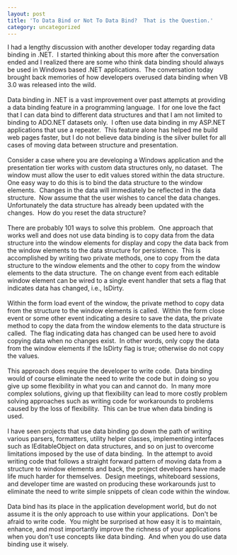 ```yaml
---
layout: post
title: 'To Data Bind or Not To Data Bind?  That is the Question.'
category: uncategorized
---
```


I had a lengthy discussion with another developer today regarding data binding in .NET.&nbsp; I started thinking about this more after the conversation ended and I realized there are some who think data binding should always be used in Windows based .NET applications.&nbsp; The conversation today brought back memories of how developers overused data binding when VB 3.0 was released into the wild.
<br />
<br />Data binding in .NET is a vast improvement over past attempts at providing a data binding feature in a programming language.&nbsp; I for one love the fact that I can data bind to different data structures and that I am not limited to binding to ADO.NET datasets only.&nbsp; I often use data binding in my ASP.NET applications that use a repeater.&nbsp; This feature alone has helped me build web pages faster, but I do not believe data binding is the silver bullet for all cases of moving data between structure and presentation.
<br />
<br />Consider a case where you are developing a Windows application and the presentation tier works with custom data structures only, no dataset.&nbsp; The window must allow the user to edit values stored within the data structure.&nbsp; One easy way to do this is to bind the data structure to the window elements.&nbsp; Changes in the data will immediately be reflected in the data structure.&nbsp; Now assume that the user wishes to cancel the data changes.&nbsp; Unfortunately the data structure has already been updated with the changes.&nbsp; How do you reset the data structure?
<br />
<br />There are probably 101 ways to solve this problem.&nbsp; One approach that works well and does not use data binding is to copy data from the data structure into the window elements for display and copy the data back from the window elements to the data structure for persistence.&nbsp; This is accomplished by writing two private methods, one to copy from the data structure to the window elements and the other to copy from the window elements to the data structure.&nbsp; The on change event from each editable window element can be wired to a single event handler that sets a flag that indicates data has changed, i.e., IsDirty.
<br />
<br />Within the form load event of the window, the private method to copy data from the structure to the window elements is called.&nbsp; Within the form close event or some other event indicating a desire to save the data, the private method to copy the data from the window elements to the data structure is called.&nbsp; The flag indicating data has changed can be used here to avoid copying data when no changes exist.&nbsp; In other words, only copy the data from the window elements if the IsDirty flag is true; otherwise do not copy the values.
<br />
<br />This approach does require the developer to write code.&nbsp; Data binding would of course eliminate the need to write the code but in doing so you give up some flexibility in what you can and cannot do.&nbsp; In many more complex solutions, giving up that flexibility can lead to more costly problem solving approaches such as writing code for workarounds to problems caused by the loss of flexibility.&nbsp; This can be true when data binding is used.&nbsp;
<br />
<br />I have seen projects that use data binding go down the path of writing various parsers, formatters, utility helper classes, implementing interfaces such as IEditableObject on data structures, and so on just to overcome limitations imposed by the use of data binding.&nbsp; In the attempt to avoid writing code that follows a straight forward pattern of moving data from a structure to window elements and back, the project developers have made life much harder for themselves.&nbsp; Design meetings, whiteboard sessions, and developer time are wasted on producing these workarounds just to eliminate the need to write simple snippets of clean code within the window.
<br />
<br />Data bind has its place in the application development world, but do not assume it is the only approach to use within your applications.&nbsp; Don't be afraid to write code.&nbsp; You might be surprised at how easy it is to maintain, enhance, and most importantly improve the richness of your applications when you don't use concepts like data binding.&nbsp; And when you do use data binding use it wisely.
<br />
